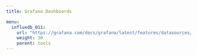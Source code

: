 ```yaml
---
title: Grafana Dashboards

menu:
  influxdb_011:
    url: "https://grafana.com/docs/grafana/latest/features/datasources/influxdb/"
    weight: 30
    parent: tools
---
```

